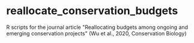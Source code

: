 # reallocate_conservation_budgets
R scripts for the journal article "Reallocating budgets among ongoing and emerging conservation projects" (Wu et al., 2020, Conservation Biology)
